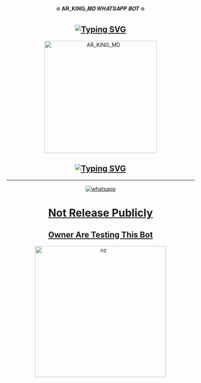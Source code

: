 <div align="center">
    ❄️ 𝐀𝐑_𝐊𝐈𝐍𝐆_𝑴𝑫 𝑾𝑯𝑨𝑻𝑺𝑨𝑷𝑷 𝑩𝑶𝑻 ❄️ 

##        [![Typing SVG](https://readme-typing-svg.herokuapp.com?font=Rockstar-ExtraBold&color=17202A&lines=🌸+Version+1+.+0+🌸;🌸+Version+1+.+0+🌸)](https://git.io/typing-svg)


<img alt="AR_KING_MD" height="300" src="https://i.imgur.com/2xWAIMg.jpg">

## [![Typing SVG](https://readme-typing-svg.herokuapp.com?font=Rockstar-ExtraBold&color=F33A6A&lines=𝐖𝐞𝐥𝐜𝐨𝐦𝐞+𝐓𝐨:+𝐀𝐑_𝐊𝐈𝐍𝐆+𝑴𝑫+𝑩𝑶𝑻;ᴏᴡɴᴇʀ+ʙʏ+ᴍᴀʟɪᴋ+ꜱᴀʜᴀʙ;ℂ𝕣𝕖𝕒𝕥𝕖𝕕+𝕓𝕪:+Ata+Ur+Rehman;Technical+Malik:+Offical+ᴍᴀʟɪᴋ+ꜱᴀʜᴀʙ)](https://git.io/typing-svg)

----------
<a aria-label="Join our chats" href="https://chat.whatsapp.com/DFPl94ASqoHL5jdeZ1eFJG" target="_blank">
    <img alt="whatsapp" src="https://img.shields.io/badge/Join Supporter Group-25D366?style=for-the-badge&logo=whatsapp&logoColor=white" />


# Not Release Publicly
## Owner Are Testing This Bot

<p align="center">

<img src="https://i.ibb.co/6tCrPD6/image-downloader-1654443961039.gif" alt="nz" width="350"/>

</p>
